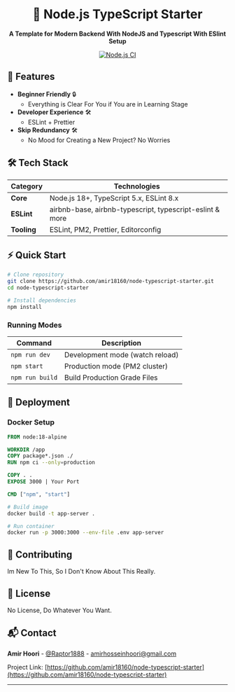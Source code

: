 <div align="center">

# 🚀 Node.js TypeScript Starter

**A Template for Modern Backend With NodeJS and Typescript With ESlint Setup**

[![Node.js CI](https://upload.wikimedia.org/wikipedia/commons/d/d9/Node.js_logo.svg)](https://github.com/amir18160/node-typescript-starter/actions)

</div>

## 🌟 Features

- **Beginner Friendly** 🔒
  - Everything is Clear For You if You are in Learning Stage
- **Developer Experience** 🛠️
  - ESLint + Prettier
- **Skip Redundancy** 🛠️
  - No Mood for Creating a New Project? No Worries

## 🛠️ Tech Stack

| Category    | Technologies                                             |
| ----------- | -------------------------------------------------------- |
| **Core**    | Node.js 18+, TypeScript 5.x, ESLint 8.x                  |
| **ESLint**  | airbnb-base, airbnb-typescript, typescript-eslint & more |
| **Tooling** | ESLint, PM2, Prettier, Editorconfig                      |

## ⚡ Quick Start

```bash
# Clone repository
git clone https://github.com/amir18160/node-typescript-starter.git
cd node-typescript-starter

# Install dependencies
npm install

```

### Running Modes

| Command         | Description                     |
| --------------- | ------------------------------- |
| `npm run dev`   | Development mode (watch reload) |
| `npm start`     | Production mode (PM2 cluster)   |
| `npm run build` | Build Production Grade Files    |

## 🚀 Deployment

### Docker Setup

```dockerfile
FROM node:18-alpine

WORKDIR /app
COPY package*.json ./
RUN npm ci --only=production

COPY . .
EXPOSE 3000 | Your Port

CMD ["npm", "start"]
```

```bash
# Build image
docker build -t app-server .

# Run container
docker run -p 3000:3000 --env-file .env app-server
```

## 🤝 Contributing

Im New To This, So I Don't Know About This Really.

## 📜 License

No License, Do Whatever You Want.

## 📬 Contact

**Amir Hoori** - [@Raptor1888](https://t.me/raptor1888) - <amirhosseinhoori@gmail.com>

Project Link: [https://github.com/amir18160/node-typescript-starter](https://github.com/amir18160/node-typescript-starter)

---

<div align="center">

</div>
